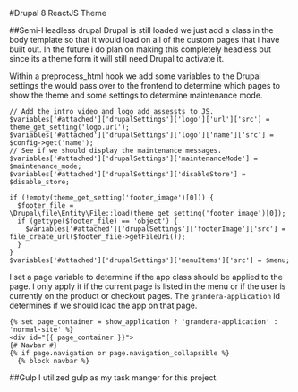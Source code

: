 #Drupal 8 ReactJS Theme

##Semi-Headless drupal
Drupal is still loaded we just add a class in the body template so that it would load on all of the custom pages that i have built out. In the future i do plan on making this completely headless but since its a theme form it will still need Drupal to activate it.

Within a preprocess_html hook we add some variables to the Drupal settings the would pass over to the frontend
to determine which pages to show the theme and some settings to determine maintenance mode.

```
// Add the intro video and logo add assessts to JS.
$variables['#attached']['drupalSettings']['logo']['url']['src'] = theme_get_setting('logo.url');
$variables['#attached']['drupalSettings']['logo']['name']['src'] = $config->get('name');
// See if we should display the maintenance messages.
$variables['#attached']['drupalSettings']['maintenanceMode'] = $maintenance_mode;
$variables['#attached']['drupalSettings']['disableStore'] = $disable_store;

if (!empty(theme_get_setting('footer_image')[0])) {
  $footer_file = \Drupal\file\Entity\File::load(theme_get_setting('footer_image')[0]);
  if (gettype($footer_file) == 'object') {
    $variables['#attached']['drupalSettings']['footerImage']['src'] = file_create_url($footer_file->getFileUri());
  }
}
$variables['#attached']['drupalSettings']['menuItems']['src'] = $menu;
```

I set a page variable to determine if the app class should be applied to the page. I only apply it if the current page is listed in the menu or if the user is currently on the product or checkout pages. 
The ```grandera-application``` id determines if we should load the app on that page.

```
{% set page_container = show_application ? 'grandera-application' : 'normal-site' %}
<div id="{{ page_container }}">
{# Navbar #}
{% if page.navigation or page.navigation_collapsible %}
  {% block navbar %}
```

##Gulp
I utilized gulp as my task manger for this project.
